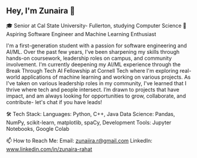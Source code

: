 ## Hey, I'm Zunaira 👋

🎓 Senior at Cal State University- Fullerton, studying Computer Science
🔭 Aspiring Software Engineer and Machine Learning Enthusiast

I'm a first-generation student with a passion for software engineering and AI/ML. Over the past few years, I’ve been sharpening my skills through hands-on coursework, leadership roles on campus, and community involvement. I'm currently deepening my AI/ML experience through the Break Through Tech AI Fellowship at Cornell Tech where I'm exploring real-world applications of machine learning and working on various projects. As I've taken on various leadership roles in my community, I've learned that I thrive where tech and people intersect. I’m drawn to projects that have impact, and am always looking for opportunities to grow, collaborate, and contribute- let's chat if you have leads!

🛠 Tech Stack:
Languages: Python, C++, Java
Data Science: Pandas, NumPy, scikit-learn, matplotlib, spaCy,
Development Tools: Jupyter Notebooks, Google Colab

📫 How to Reach Me:
Email: zunaiira.r@gmail.com
LinkedIn: www.linkedin.com/in/zunaira-rahat

<!--
**zunaiira0/zunaiira0** is a ✨ _special_ ✨ repository because its `README.md` (this file) appears on your GitHub profile.

Here are some ideas to get you started:

- 🔭 I’m currently working on ...
- 🌱 I’m currently learning ...
- 👯 I’m looking to collaborate on ...
- 🤔 I’m looking for help with ...
- 💬 Ask me about ...
- 📫 How to reach me: ...
- 😄 Pronouns: ...
- ⚡ Fun fact: ...
-->

